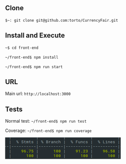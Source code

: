 ## Clone

`$~: git clone git@github.com:torto/CurrencyFair.git`

## Install and Execute

`~$ cd front-end`

`~/front-end$ npm install`

`~/front-end$ npm run start`


## URL

Main url: `http://localhost:3000`


## Tests

Normal test: `~/front-end$ npm run test`

Coverage: `~/front-end$ npm run coverage`

![Coverage front-end](../coverage-front.png)
